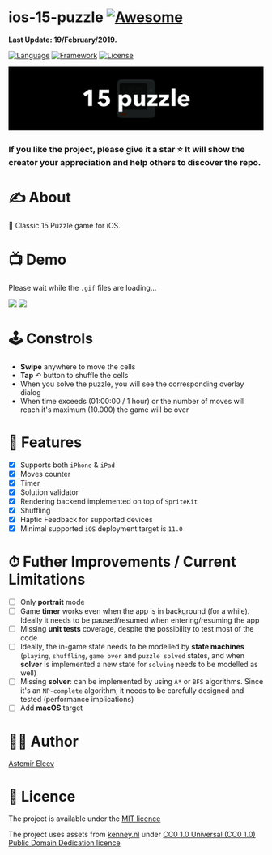 # ios-15-puzzle [![Awesome](https://cdn.rawgit.com/sindresorhus/awesome/d7305f38d29fed78fa85652e3a63e154dd8e8829/media/badge.svg)](https://github.com/sindresorhus/awesome)

**Last Update: 19/February/2019.**

[![Language](https://img.shields.io/badge/language-Swift-orange.svg)]()
[![Framework](https://img.shields.io/badge/framework-SpriteKit-red.svg)]()
[![License](https://img.shields.io/badge/license-MIT-blue.svg)]()

![](logo-15_puzzle.png)

### If you like the project, please give it a star ⭐ It will show the creator your appreciation and help others to discover the repo.

# ✍️ About
🧩 Classic 15 Puzzle game for iOS.

# 📺 Demo 
Please wait while the `.gif` files are loading...

<img src="/assets/15_puzzle-ipad-pro.gif" height="49%"> <img src="/assets/15_puzzle-iphone-xs.gif" height="49%">

# 🕹 Constrols
- **Swipe** anywhere to move the cells
- **Tap** ↶ button to shuffle the cells
- When you solve the puzzle, you will see the corresponding overlay dialog
- When time exceeds (01:00:00 / 1 hour) or the number of moves will reach it's maximum (10.000) the game will be over

# 👻 Features
- [x] Supports both `iPhone` & `iPad`
- [x] Moves counter
- [x] Timer
- [x] Solution validator
- [x] Rendering backend implemented on top of `SpriteKit`
- [x] Shuffling
- [x] Haptic Feedback for supported devices
- [x] Minimal supported `iOS` deployment target is `11.0`

# ⏱ Futher Improvements / Current Limitations
- [ ] Only **portrait** mode 
- [ ] Game **timer** works even when the app is in background (for a while). Ideally it needs to be paused/resumed when entering/resuming the app
- [ ] Missing **unit tests** coverage, despite the possibility to test most of the code
- [ ] Ideally, the in-game state needs to be modelled by **state machines** (`playing`, `shuffling`, `game over` and `puzzle solved` states, and when **solver** is implemented a new state for `solving` needs to be modelled as well)
- [ ] Missing **solver**: can be implemented by using `A*` or `BFS` algorithms. Since it's an `NP-complete` algorithm, it needs to be carefully designed and tested (performance implications)
- [ ] Add **macOS** target

# 👨‍💻 Author 
[Astemir Eleev](https://github.com/jVirus)

# 🔖 Licence
The project is available under the [MIT licence](https://github.com/jVirus/ios-15-puzzle/blob/master/LICENSE)

The project uses assets from [kenney.nl](https://kenney.nl) under [CC0 1.0 Universal (CC0 1.0)
Public Domain Dedication licence](https://creativecommons.org/publicdomain/zero/1.0/)
